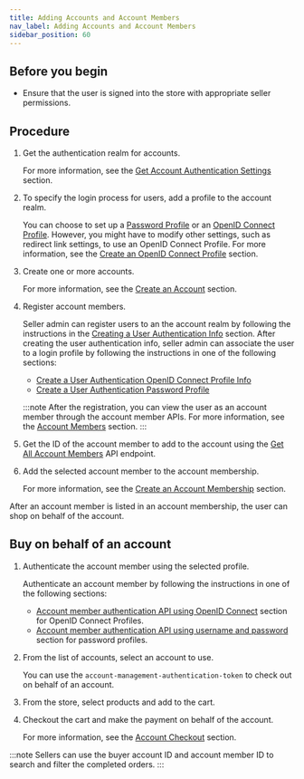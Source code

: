 ```yaml
---
title: Adding Accounts and Account Members
nav_label: Adding Accounts and Account Members
sidebar_position: 60
---
```


## Before you begin

- Ensure that the user is signed into the store with appropriate seller permissions.

## Procedure

1. Get the authentication realm for accounts.

    For more information, see the [Get Account Authentication Settings](/docs/authentication/single-sign-on/get-single-sign-on-customer-token) section.

1. To specify the login process for users, add a profile to the account realm.

    You can choose to set up a [Password Profile](/docs/authentication/single-sign-on/password-profiles-api/overview) or an [OpenID Connect Profile](/docs/authentication/single-sign-on/openid-connect-profiles-api/openid-connect-profiles-api-overview). However, you might have to modify other settings, such as redirect link settings, to use an OpenID Connect Profile. For more information, see the [Create an OpenID Connect Profile](/docs/authentication/single-sign-on/openid-connect-profiles-api/create-an-oidc-profile) section.

1. Create one or more accounts.

    For more information, see the [Create an Account](/docs/accounts/using-account-management-api/create-an-account) section.

1. Register account members.

    Seller admin can register users to an the account realm by following the instructions in the [Creating a User Authentication Info](/docs/authentication/single-sign-on/user-authentication-info-api/create-a-user-authentication-info) section. After creating the user authentication info, seller admin can associate the user to a login profile by following the instructions in one of the following sections:

    - [Create a User Authentication OpenID Connect Profile Info](/docs/authentication/single-sign-on/user-authentication-openid-connect-profile-api/create-a-user-authentication-oidc-profile-info)
    - [Create a User Authentication Password Profile](/docs/authentication/single-sign-on/user-authentication-password-profiles-api/create-a-user-authentication-password-profile)

    :::note
    After the registration, you can view the user as an account member through the account member APIs. For more information, see the [Account Members](/docs/accounts/using-account-members-api/overview) section.
    :::

1. Get the ID of the account member to add to the account using the [Get All Account Members](/docs/accounts/using-account-members-api/get-all-account-members) API endpoint.

1. Add the selected account member to the account membership.

    For more information, see the [Create an Account Membership](/docs/accounts/using-account-membership-api/create-an-account-membership) section.

After an account member is listed in an account membership, the user can shop on behalf of the account.

## Buy on behalf of an account

1. Authenticate the account member using the selected profile.

    Authenticate an account member by following the instructions in one of the following sections:

    - [Account member authentication API using OpenID Connect](/docs/accounts/account-management-authentication/account-management-authentication-api/openid-connect-authentication) section for OpenID Connect Profiles.
    - [Account member authentication API using username and password](/docs/accounts/account-management-authentication/account-management-authentication-api/username-password-authentication) section for password profiles.


1. From the list of accounts, select an account to use.

    You can use the `account-management-authentication-token` to check out on behalf of an account.

1. From the store, select products and add to the cart.
1. Checkout the cart and make the payment on behalf of the account.

    For more information, see the [Account Checkout](/docs/checkout/checkout) section.

:::note
Sellers can use the buyer account ID and account member ID to search and filter the completed orders.
:::
